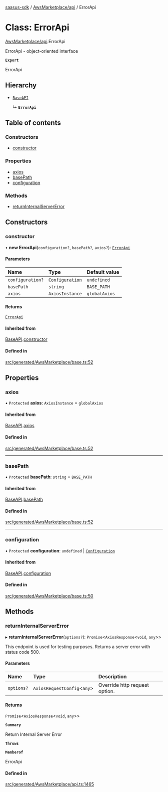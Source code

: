 [saasus-sdk](../README.md) / [AwsMarketplace/api](../modules/AwsMarketplace_api.md) / ErrorApi

# Class: ErrorApi

[AwsMarketplace/api](../modules/AwsMarketplace_api.md).ErrorApi

ErrorApi - object-oriented interface

**`Export`**

ErrorApi

## Hierarchy

- [`BaseAPI`](AwsMarketplace_base.BaseAPI.md)

  ↳ **`ErrorApi`**

## Table of contents

### Constructors

- [constructor](AwsMarketplace_api.ErrorApi.md#constructor)

### Properties

- [axios](AwsMarketplace_api.ErrorApi.md#axios)
- [basePath](AwsMarketplace_api.ErrorApi.md#basepath)
- [configuration](AwsMarketplace_api.ErrorApi.md#configuration)

### Methods

- [returnInternalServerError](AwsMarketplace_api.ErrorApi.md#returninternalservererror)

## Constructors

### constructor

• **new ErrorApi**(`configuration?`, `basePath?`, `axios?`): [`ErrorApi`](AwsMarketplace_api.ErrorApi.md)

#### Parameters

| Name | Type | Default value |
| :------ | :------ | :------ |
| `configuration?` | [`Configuration`](AwsMarketplace_configuration.Configuration.md) | `undefined` |
| `basePath` | `string` | `BASE_PATH` |
| `axios` | `AxiosInstance` | `globalAxios` |

#### Returns

[`ErrorApi`](AwsMarketplace_api.ErrorApi.md)

#### Inherited from

[BaseAPI](AwsMarketplace_base.BaseAPI.md).[constructor](AwsMarketplace_base.BaseAPI.md#constructor)

#### Defined in

[src/generated/AwsMarketplace/base.ts:52](https://github.com/saasus-platform/saasus-sdk-javascript/blob/c67ac22/src/generated/AwsMarketplace/base.ts#L52)

## Properties

### axios

• `Protected` **axios**: `AxiosInstance` = `globalAxios`

#### Inherited from

[BaseAPI](AwsMarketplace_base.BaseAPI.md).[axios](AwsMarketplace_base.BaseAPI.md#axios)

#### Defined in

[src/generated/AwsMarketplace/base.ts:52](https://github.com/saasus-platform/saasus-sdk-javascript/blob/c67ac22/src/generated/AwsMarketplace/base.ts#L52)

___

### basePath

• `Protected` **basePath**: `string` = `BASE_PATH`

#### Inherited from

[BaseAPI](AwsMarketplace_base.BaseAPI.md).[basePath](AwsMarketplace_base.BaseAPI.md#basepath)

#### Defined in

[src/generated/AwsMarketplace/base.ts:52](https://github.com/saasus-platform/saasus-sdk-javascript/blob/c67ac22/src/generated/AwsMarketplace/base.ts#L52)

___

### configuration

• `Protected` **configuration**: `undefined` \| [`Configuration`](AwsMarketplace_configuration.Configuration.md)

#### Inherited from

[BaseAPI](AwsMarketplace_base.BaseAPI.md).[configuration](AwsMarketplace_base.BaseAPI.md#configuration)

#### Defined in

[src/generated/AwsMarketplace/base.ts:50](https://github.com/saasus-platform/saasus-sdk-javascript/blob/c67ac22/src/generated/AwsMarketplace/base.ts#L50)

## Methods

### returnInternalServerError

▸ **returnInternalServerError**(`options?`): `Promise`\<`AxiosResponse`\<`void`, `any`\>\>

This endpoint is used for testing purposes. Returns a server error with status code 500.

#### Parameters

| Name | Type | Description |
| :------ | :------ | :------ |
| `options?` | `AxiosRequestConfig`\<`any`\> | Override http request option. |

#### Returns

`Promise`\<`AxiosResponse`\<`void`, `any`\>\>

**`Summary`**

Return Internal Server Error

**`Throws`**

**`Memberof`**

ErrorApi

#### Defined in

[src/generated/AwsMarketplace/api.ts:1465](https://github.com/saasus-platform/saasus-sdk-javascript/blob/c67ac22/src/generated/AwsMarketplace/api.ts#L1465)
